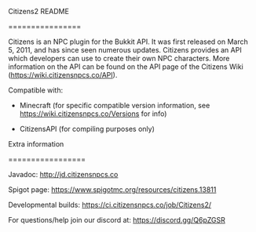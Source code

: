 Citizens2 README
================

Citizens is an NPC plugin for the Bukkit API. It was first released on March 5, 2011, and has since seen numerous updates. Citizens provides an API which developers can use to create their own NPC characters. More information on the API can be found on the API page of the Citizens Wiki (https://wiki.citizensnpcs.co/API).

Compatible with:
* Minecraft (for specific compatible version information, see https://wiki.citizensnpcs.co/Versions for info)
* CitizensAPI (for compiling purposes only)

Extra information
=================

Javadoc: http://jd.citizensnpcs.co

Spigot page: https://www.spigotmc.org/resources/citizens.13811

Developmental builds: https://ci.citizensnpcs.co/job/Citizens2/

For questions/help join our discord at: https://discord.gg/Q6pZGSR
